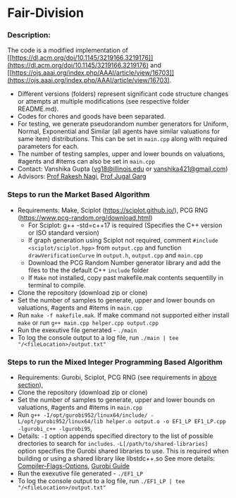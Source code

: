 # Fair-Division

### Description:
The code is a modified implementation of [[https://dl.acm.org/doi/10.1145/3219166.3219176]](https://dl.acm.org/doi/10.1145/3219166.3219176) and [[https://ojs.aaai.org/index.php/AAAI/article/view/16703]](https://ojs.aaai.org/index.php/AAAI/article/view/16703). 
* Different versions (folders) represent significant code structure changes or attempts at multiple modifications (see respective folder README.md). 
* Codes for chores and goods have been separated.
* For testing, we generate pseudorandom number generators for Uniform, Normal, Exponential and Similar (all agents have similar valuations for same item) distributions. This can be set in `main.cpp` along with required parameters for each.
* The number of testing samples, upper and lower bounds on valuations, #agents and #items can also be set in `main.cpp`
* Contact: Vanshika Gupta (vg18@illinois.edu or vanshika421@gmail.com)
* Advisors: [Prof Rakesh Nagi](https://rakeshnagi.ise.illinois.edu/), [Prof Jugal Garg](https://jugal.ise.illinois.edu/)

### Steps to run the Market Based Algorithm 
* Requirements: Make, Sciplot (https://sciplot.github.io/), PCG RNG (https://www.pcg-random.org/download.html)
    * For Sciplot: g++ -std=c++17 is required (Specifies the C++ version or ISO standard version)
    * If graph generation using Sciplot not required, comment `#include <sciplot/sciplot.hpp>` from `output.cpp` and function `drawVerificationCurve` in `output.h`, `output.cpp` and `main.cpp`
    * Download the PCG Random Number generator library and add the files to the the default C++ `include` folder
    * If `Make` not installed, copy past makefile.mak contents sequentilly in terminal to compile.
* Clone the repository (download zip or clone)
* Set the number of samples to generate, upper and lower bounds on valuations, #agents and #items in `main.cpp`
* Run `make -f makefile.mak`. If make command not supported either install `make` or run `g++ main.cpp helper.cpp output.cpp`
* Run the exexutive file generated - `./main`
* To log the console output to a log file, run `./main | tee "/<fileLocation>/output.txt"`


### Steps to run the Mixed Integer Programming Based Algorithm
* Requirements: Gurobi, Sciplot, PCG RNG (see requirements in [above section](#steps-to-run-the-market-based-algorithm)),
* Clone the repository (download zip or clone)
* Set the number of samples to generate, upper and lower bounds on valuations, #agents and #items in `main.cpp`
* Run `g++ -I/opt/gurobi952/linux64/include/ -L/opt/gurobi952/linux64/lib helper.o output.o -o EF1_LP EF1_LP.cpp -lgurobi_c++ -lgurobi95`, 
* Details: `-I` option appends specified directory to the list of possible drectories to search for `includes`. `-L[/path/to/shared-libraries] ` option specifies the Gurobi shared libraries to use. This is required when building or using a shared library like libstdc++.so See more details: [Compiler-Flags-Options](https://caiorss.github.io/C-Cpp-Notes/compiler-flags-options.html), [Gurobi Guide](https://www.gurobi.com/documentation/9.5/quickstart_linux/cpp_building_and_running_t.html)
* Run the exexutive file generated - `./EF1_LP`
* To log the console output to a log file, run `./EF1_LP | tee "/<fileLocation>/output.txt"`


